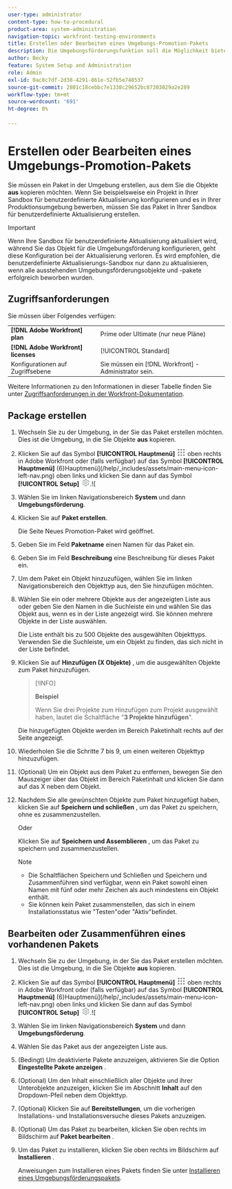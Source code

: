 ```yaml
---
user-type: administrator
content-type: how-to-procedural
product-area: system-administration
navigation-topic: workfront-testing-environments
title: Erstellen oder Bearbeiten eines Umgebungs-Promotion-Pakets
description: Die Umgebungsförderungsfunktion soll die Möglichkeit bieten, konfigurationsbezogene Objekte von einer Umgebung in eine andere zu verschieben. Erfahren Sie, wie Sie ein Umgebungsförderungspaket erstellen, das Sie dann in einer anderen Umgebung installieren können.
author: Becky
feature: System Setup and Administration
role: Admin
exl-id: 0ac8c7df-2d38-4291-861e-52fb5e748537
source-git-commit: 2801c18cebbc7e1338c29652bc87303029a2e289
workflow-type: tm+mt
source-wordcount: '691'
ht-degree: 0%

---
```


# Erstellen oder Bearbeiten eines Umgebungs-Promotion-Pakets

Sie müssen ein Paket in der Umgebung erstellen, aus dem Sie die Objekte **aus** kopieren möchten. Wenn Sie beispielsweise ein Projekt in Ihrer Sandbox für benutzerdefinierte Aktualisierung konfigurieren und es in Ihrer Produktionsumgebung bewerben, müssen Sie das Paket in Ihrer Sandbox für benutzerdefinierte Aktualisierung erstellen.

>[!IMPORTANT]
>
>Wenn Ihre Sandbox für benutzerdefinierte Aktualisierung aktualisiert wird, während Sie das Objekt für die Umgebungsförderung konfigurieren, geht diese Konfiguration bei der Aktualisierung verloren. Es wird empfohlen, die benutzerdefinierte Aktualisierungs-Sandbox nur dann zu aktualisieren, wenn alle ausstehenden Umgebungsförderungsobjekte und -pakete erfolgreich beworben wurden.

## Zugriffsanforderungen

Sie müssen über Folgendes verfügen:

<table>
  <tr>
   <td><strong>[!DNL Adobe Workfront] plan</strong>
   </td>
   <td> Prime oder Ultimate (nur neue Pläne)
   </td>
  </tr>
  <tr>
   <td><strong>[!DNL Adobe Workfront] licenses</strong>
   </td>
   <td> [!UICONTROL Standard]
   </td>
  </tr>
   <tr>
   <td>Konfigurationen auf Zugriffsebene
   </td>
   <td>Sie müssen ein [!DNL Workfront] -Administrator sein.
   </td>
  </tr>
</table>

Weitere Informationen zu den Informationen in dieser Tabelle finden Sie unter [Zugriffsanforderungen in der Workfront-Dokumentation](/help/quicksilver/administration-and-setup/add-users/access-levels-and-object-permissions/access-level-requirements-in-documentation.md).

## Package erstellen

1. Wechseln Sie zu der Umgebung, in der Sie das Paket erstellen möchten. Dies ist die Umgebung, in die Sie Objekte **aus** kopieren.
1. Klicken Sie auf das Symbol **[!UICONTROL Hauptmenü]** ![Hauptmenü](/help/_includes/assets/main-menu-icon.png) oben rechts in Adobe Workfront oder (falls verfügbar) auf das Symbol **[!UICONTROL Hauptmenü]** (6}Hauptmenü](/help/_includes/assets/main-menu-icon-left-nav.png) oben links und klicken Sie dann auf das Symbol **[!UICONTROL Setup]** ![Setup](/help/_includes/assets/gear-icon-setup.png).![
1. Wählen Sie im linken Navigationsbereich **System** und dann **Umgebungsförderung**.
1. Klicken Sie auf **Paket erstellen**.

   Die Seite Neues Promotion-Paket wird geöffnet.

1. Geben Sie im Feld **Paketname** einen Namen für das Paket ein.
1. Geben Sie im Feld **Beschreibung** eine Beschreibung für dieses Paket ein.
1. Um dem Paket ein Objekt hinzuzufügen, wählen Sie im linken Navigationsbereich den Objekttyp aus, den Sie hinzufügen möchten.
1. Wählen Sie ein oder mehrere Objekte aus der angezeigten Liste aus oder geben Sie den Namen in die Suchleiste ein und wählen Sie das Objekt aus, wenn es in der Liste angezeigt wird. Sie können mehrere Objekte in der Liste auswählen.

   Die Liste enthält bis zu 500 Objekte des ausgewählten Objekttyps. Verwenden Sie die Suchleiste, um ein Objekt zu finden, das sich nicht in der Liste befindet.
1. Klicken Sie auf **Hinzufügen (X Objekte)** , um die ausgewählten Objekte zum Paket hinzuzufügen.

   >[!INFO]
   >
   >**Beispiel**
   >
   >Wenn Sie drei Projekte zum Hinzufügen zum Projekt ausgewählt haben, lautet die Schaltfläche &quot;**3 Projekte hinzufügen**&quot;.

   Die hinzugefügten Objekte werden im Bereich Paketinhalt rechts auf der Seite angezeigt.

1. Wiederholen Sie die Schritte 7 bis 9, um einen weiteren Objekttyp hinzuzufügen.
1. (Optional) Um ein Objekt aus dem Paket zu entfernen, bewegen Sie den Mauszeiger über das Objekt im Bereich Paketinhalt und klicken Sie dann auf das X neben dem Objekt.
1. Nachdem Sie alle gewünschten Objekte zum Paket hinzugefügt haben, klicken Sie auf **Speichern und schließen** , um das Paket zu speichern, ohne es zusammenzustellen.

   Oder

   Klicken Sie auf **Speichern und Assemblieren** , um das Paket zu speichern und zusammenzustellen.

   >[!NOTE]
   >
   >* Die Schaltflächen Speichern und Schließen und Speichern und Zusammenführen sind verfügbar, wenn ein Paket sowohl einen Namen mit fünf oder mehr Zeichen als auch mindestens ein Objekt enthält.
   >* Sie können kein Paket zusammenstellen, das sich in einem Installationsstatus wie &quot;Testen&quot;oder &quot;Aktiv&quot;befindet.

## Bearbeiten oder Zusammenführen eines vorhandenen Pakets

1. Wechseln Sie zu der Umgebung, in der Sie das Paket erstellen möchten. Dies ist die Umgebung, in die Sie Objekte **aus** kopieren.
1. Klicken Sie auf das Symbol **[!UICONTROL Hauptmenü]** ![Hauptmenü](/help/_includes/assets/main-menu-icon.png) oben rechts in Adobe Workfront oder (falls verfügbar) auf das Symbol **[!UICONTROL Hauptmenü]** (6}Hauptmenü](/help/_includes/assets/main-menu-icon-left-nav.png) oben links und klicken Sie dann auf das Symbol **[!UICONTROL Setup]** ![Setup](/help/_includes/assets/gear-icon-setup.png).![
1. Wählen Sie im linken Navigationsbereich **System** und dann **Umgebungsförderung**.
1. Wählen Sie das Paket aus der angezeigten Liste aus.
1. (Bedingt) Um deaktivierte Pakete anzuzeigen, aktivieren Sie die Option **Eingestellte Pakete anzeigen** .
1. (Optional) Um den Inhalt einschließlich aller Objekte und ihrer Unterobjekte anzuzeigen, klicken Sie im Abschnitt **Inhalt** auf den Dropdown-Pfeil neben dem Objekttyp.
1. (Optional) Klicken Sie auf **Bereitstellungen**, um die vorherigen Installations- und Installationsversuche dieses Pakets anzuzeigen.
1. (Optional) Um das Paket zu bearbeiten, klicken Sie oben rechts im Bildschirm auf **Paket bearbeiten** .
1. Um das Paket zu installieren, klicken Sie oben rechts im Bildschirm auf **Installieren** .

   Anweisungen zum Installieren eines Pakets finden Sie unter [Installieren eines Umgebungsförderungspakets](/help/quicksilver/administration-and-setup/set-up-workfront/workfront-testing-environments/environment-promotion-install-package.md).
